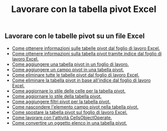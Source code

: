 ﻿---
title: Lavorare con la tabella pivot Excel
second_title: Aspose.Cells Cloud Documen
linktitle: Tabella pivot
type: docs
url: /it/pivottables/
aliases: [/working-with-pivot-tables/]
keywords: Working with pivot table on an Excel worksheet
description: Come far funzionare le API REST Cloud Aspose.Cells con una tabella pivot in un foglio di lavoro Excel. L'SDK supporta diversi linguaggi di sviluppo, tra cui Android, C#, Go, Java, NodeJS, Perl, PHP, Python, Ruby e Swift.
weight: 100
kwords: Excel, Office Cloud, REST API, Foglio di calcolo, PDF, CSV, Json, Markdown, Tabelle pivot
---
## Lavorare con le tabelle pivot su un file Excel

- [Come ottenere informazioni sulle tabelle pivot dal foglio di lavoro Excel.](/cells/it/pivot-tables/get-all/)
- [Come ottenere informazioni sulla tabella pivot tramite indice dal foglio di lavoro Excel.](/cells/it/pivot-tables/get/)
- [Come aggiungere una tabella pivot in un foglio di lavoro.](/cells/it/pivot-tables/add/)
- [Come aggiungere un campo pivot in una tabella pivot.](/cells/it/pivot-tables/add-pivot-field/)
- [Come eliminare tutte le tabelle pivot dal foglio di lavoro Excel.](/cells/it/pivot-tables/clear/)
- [Come eliminare la tabella pivot in base all'indice dal foglio di lavoro Excel.](/cells/it/pivot-tables/delete/)
- [Come aggiornare lo stile delle celle per la tabella pivot.](/cells/it/pivot-tables/format/)
- [Come aggiornare lo stile della tabella pivot.](/cells/it/pivot-tables/format-all/)
- [Come aggiungere filtri pivot per la tabella pivot.](/cells/it/pivot-tables/add-filters/)
- [Come nascondere l'elemento campo pivot nella tabella pivot.](/cells/it/pivot-tables/hide-pivot-field-item/)
- [Come spostare la tabella pivot sul foglio di lavoro Excel.](/cells/it/pivot-tables/move/)
- [Come lavorare con l'attività CellsObjectOperate.](/cells/it/working-with-pivot-table-using-cellsobjectoperate-task/)
- [Come convertire un oggetto elenco in una tabella pivot.](/cells/it/pivot-tables/convert-table-to-pivottable/)

